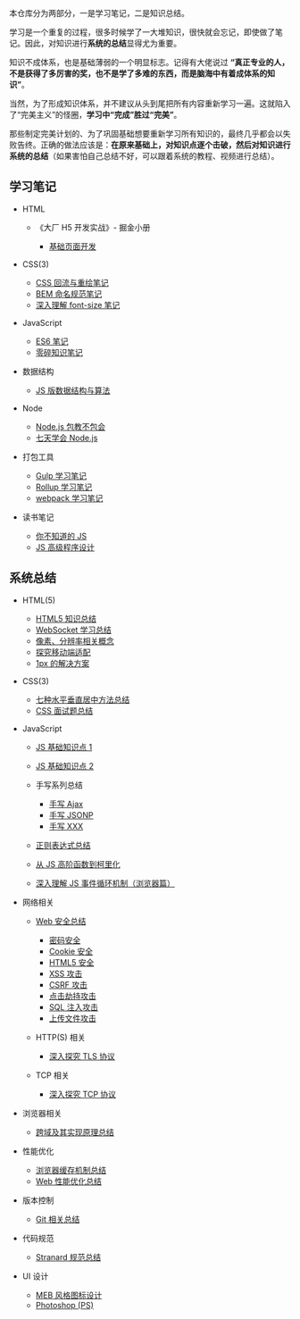 本仓库分为两部分，一是学习笔记，二是知识总结。

学习是一个重复的过程，很多时候学了一大堆知识，很快就会忘记，即使做了笔记。因此，对知识进行**系统的总结**显得尤为重要。

知识不成体系，也是基础薄弱的一个明显标志。记得有大佬说过 **“真正专业的人，不是获得了多厉害的奖，也不是学了多难的东西，而是脑海中有着成体系的知识”**。

当然，为了形成知识体系，并不建议从头到尾把所有内容重新学习一遍。这就陷入了“完美主义”的怪圈，**学习中“完成”胜过“完美”**。

那些制定完美计划的、为了巩固基础想要重新学习所有知识的，最终几乎都会以失败告终。正确的做法应该是：**在原来基础上，对知识点逐个击破，然后对知识进行系统的总结**（如果害怕自己总结不好，可以跟着系统的教程、视频进行总结）。

## 学习笔记

- HTML

  - 《大厂 H5 开发实战》- 掘金小册

    - [基础页面开发](<./HTML(5)/HTML5/大厂%20H5%20开发实战/基础页面开发.md>)

- CSS(3)

  - [CSS 回流与重绘笔记](<./CSS(3)/CSS%20回流与重绘笔记.md>)
  - [BEM 命名规范笔记](<./CSS(3)/BEM%20命名规范笔记.md>)
  - [深入理解 font-size 笔记](<./CSS(3)/深入理解%20font-size%20笔记.md>)

- JavaScript

  - [ES6 笔记](./JavaScript/ES6%20笔记/README.md)
  - [零碎知识笔记](./JavaScript/零碎知识笔记.md)

- 数据结构

  - [JS 版数据结构与算法](./数据结构/JS%20版数据结构与算法/)

- Node

  - [Node.js 包教不包会](./Node/Node.js%20包教不包会/README.md)
  - [七天学会 Node.js](./Node/七天学会%20Node.js/README.md)

- 打包工具

  - [Gulp 学习笔记](./打包工具/gulp/README.md)
  - [Rollup 学习笔记](./打包工具/rollup/README.md)
  - [webpack 学习笔记](./打包工具/webpack/README.md)

- 读书笔记

  - [你不知道的 JS](./读书笔记/你不知道的%20JS/README.md)
  - [JS 高级程序设计](./读书笔记/JS%20高级程序设计/README.md)

## 系统总结

- HTML(5)

  - [HTML5 知识总结](<./HTML(5)/HTML5/HTML5%20知识总结.md>)
  - [WebSocket 学习总结](<./HTML(5)/HTML5/WebSocket%20学习总结.md>)
  - [像素、分辨率相关概念](<./HTML(5)/HTML5/像素、分辨率相关概念.md>)
  - [探究移动端适配](<./HTML(5)/HTML5/探究移动端适配.md>)
  - [1px 的解决方案](<./HTML(5)/HTML5/1px%20的解决方案.md>)

- CSS(3)

  - [七种水平垂直居中方法总结](<./CSS(3)/七种水平垂直居中方法总结.md>)
  - [CSS 面试题总结](<./CSS(3)/CSS面试题总结.md>)

- JavaScript

  - [JS 基础知识点 1](./JavaScript/JS%20基础知识点1.md)
  - [JS 基础知识点 2](./JavaScript/JS%20基础知识点2.md)
  - 手写系列总结

    - [手写 Ajax](./JavaScript/手写系列/手写%20Ajax.md)
    - [手写 JSONP](./JavaScript/手写系列/手写%20JSONP.md)
    - [手写 XXX](./JavaScript/手写系列/手写%20XXX.md)

  - [正则表达式总结](./JavaScript/正则表达式总结.md)
  - [从 JS 高阶函数到柯里化](./JavaScript/从%20JS%20高阶函数到柯里化.md)
  - [深入理解 JS 事件循环机制（浏览器篇）](./浏览器相关/深入理解%20JS%20事件循环机制（浏览器篇）.md)

- 网络相关

  - [Web 安全总结](./网络相关/Web%20安全/Web%20安全总结.md)

    - [密码安全](./网络相关/Web%20安全/密码安全/README.md)
    - [Cookie 安全](./网络相关/Web%20安全/Cookie%20安全/README.md)
    - [HTML5 安全](./网络相关/Web%20安全/HTML5%20安全/README.md)
    - [XSS 攻击](./网络相关/Web%20安全/XSS%20攻击/README.md)
    - [CSRF 攻击](./网络相关/Web%20安全/CSRF%20攻击/README.md)
    - [点击劫持攻击](./网络相关/Web%20安全/点击劫持攻击/README.md)
    - [SQL 注入攻击](./网络相关/Web%20安全/SQL%20注入攻击/README.md)
    - [上传文件攻击](./网络相关/Web%20安全/上传文件攻击/README.md)

  - HTTP(S) 相关

    - [深入探究 TLS 协议](<./网络相关/HTTP(S)%20相关/深入探究%20TLS%20协议.md>)

  - TCP 相关

    - [深入探究 TCP 协议](./网络相关/TCP%20相关/深入探究%20TCP%20协议.md)

- 浏览器相关

  - [跨域及其实现原理总结](./浏览器相关/跨域及其实现原理.md)

- 性能优化

  - [浏览器缓存机制总结](./性能优化/浏览器缓存机制总结.md)
  - [Web 性能优化总结](./性能优化/Web%20性能优化总结.md)

- 版本控制

  - [Git 相关总结](./版本控制/Git%20相关总结.md)

- 代码规范

  - [Stranard 规范总结](./代码规范/Stranard%20规范总结.md)

- UI 设计

  - [MEB 风格图标设计](./UI%20设计/MBE风格图标设计/README.md)
  - [Photoshop (PS)](<./UI%20设计/Photoshop%20(PS)/README.md>)
